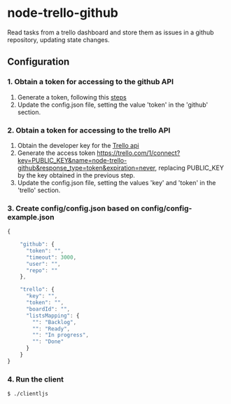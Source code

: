 node-trello-github
==================

Read tasks from a trello dashboard and store them as issues in a github repository, updating state changes.

## Configuration ##

### 1. Obtain a token for accessing to the github API ###

1. Generate a token, following this [steps](https://help.github.com/articles/creating-an-access-token-for-command-line-use)
2. Update the config.json file, setting the value 'token' in the 'github' section.

### 2. Obtain a token for accessing to the trello API ###

1. Obtain the developer key for the [Trello api](https://trello.com/1/appKey/generate#)
2. Generate the access token https://trello.com/1/connect?key=PUBLIC_KEY&name=node-trello-github&response_type=token&expiration=never, replacing PUBLIC_KEY by the key obtained in the previous step.
3. Update the config.json file, setting the values 'key' and 'token' in the 'trello' section.

### 3. Create config/config.json based on config/config-example.json ###

```javascript
{

    "github": {
      "token": "",
      "timeout": 3000,
      "user": "",
      "repo": ""
    },  

    "trello": {
      "key": "",
      "token": "", 
      "boardId": "", 
      "listsMapping": {
        "": "Backlog",
        "": "Ready",
        "": "In progress",
        "": "Done"
      }
    }
}

```

### 4. Run the client ###

```shell
$ ./clientljs
```
